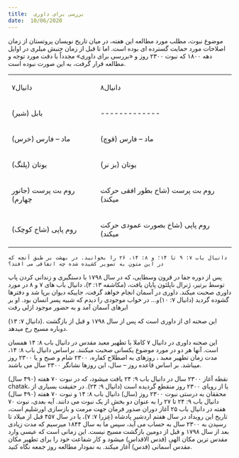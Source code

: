 ```yaml
---
title:  بررسی برای داوری
date:  10/06/2020
---
```


موضوع نبوت، مطلب مورد مطالعه این هفته، در میان تاریخ نویسان پروتستان از زمان اصلاحات مورد حمایت گسترده ای بوده است. اما تا قبل از زمان جنبش میلری در اوایل دهه ۱۸۰۰ که نبوت ۲۳۰۰ روز و «بررسی برای داوری» مجدداً با دقت مورد توجه و مطالعه قرار گرفت، به این صورت نبوده است.

<table id="table001" class="Basic-Table"><colgroup><col> <col> </colgroup><tbody><tr class="Basic-Table"><td class="Basic-Table"><p class="Body-Text-FA" lang="fa-IR"><span class="Bold">دانيال٧</span></p></td><td class="Basic-Table"><p class="Body-Text-FA" lang="fa-IR"><span class="Bold">دانيال٨</span></p></td></tr><tr class="Basic-Table"><td class="Basic-Table"><p class="Body-Text-FA" lang="fa-IR">بابل (شیر)</p></td><td class="Basic-Table"><p class="Body-Text-FA" lang="fa-IR">-------------</p></td></tr><tr class="Basic-Table"><td class="Basic-Table"><p class="Body-Text-FA" lang="fa-IR">ماد – فارس (خرس)</p></td><td class="Basic-Table"><p class="Body-Text-FA" lang="fa-IR">ماد – فارس (قوچ)</p></td></tr><tr class="Basic-Table"><td class="Basic-Table"><p class="Body-Text-FA" lang="fa-IR">یونان (پلنگ)</p></td><td class="Basic-Table"><p class="Body-Text-FA" lang="fa-IR">یونان (بز نر)</p></td></tr><tr class="Basic-Table"><td class="Basic-Table"><p class="Body-Text-FA" lang="fa-IR">روم بت پرست (جانور چهارم)</p></td><td class="Basic-Table"><p class="Body-Text-FA" lang="fa-IR">روم بت پرست (شاخ بطور افقی حرکت میکند)</p></td></tr><tr class="Basic-Table"><td class="Basic-Table"><p class="Body-Text-FA" lang="fa-IR">روم پاپی (شاخ کوچک)</p></td><td class="Basic-Table"><p class="Body-Text-FA" lang="fa-IR">روم پاپی (شاخ بصورت عمودی حرکت میکند)</p></td></tr></tbody></table>

`دانیال باب ۷: ۹ تا ۱۴؛ و ۸: ۱۴، ۲۶ را بخوانید. در بهشت بر طبق آنچه که در این متون به تصویر کشیده شده چه اتفاقی می افتد؟`

پس از دوره جفا در قرون وسطایی، که در سال ۱۷۹۸ با دستگیری و زندانی کردن پاپ توسط برتیر، ژنرال ناپلئون پایان یافت، (مکاشفه ۱۳: ۳)، دانیال باب های ۷ و ۸ در مورد داوری صحبت میکند. داوری در آسمان انجام خواهد گرفت، جاییکه دیوان برپا شد و دفترها گشوده گردید (دانیال ۷: ۱۰)و... در خواب موجودی را دیدم که شبیه پسر انسان بود. او بر ابرهای آسمان آمد و به حضور موجود ازلی رفت

(دانیال ۷: ۱۳). این صحنه ای از داوری است که پس از سال ۱۷۹۸ و قبل از بازگشت دوباره مسیح رخ میدهد.

این صحنه داوری در دانیال ۷ کاملا با تطهیر معبد مقدس در دانیال باب ۸: ۱۴ همسان است. آنها هر دو در مورد موضوع یکسانی صحبت میکنند. براساس دانیال باب ۸: ۱۴، مدت زمان تطهیر معبد ، روزهای به اصطلاح کفاره، ۲۳۰۰ شام و صبح و یا ۲۳۰۰ روز میباشد. بر اساس قاعده روز – سال، این روزها نشانگر ۲۳۰۰ سال می باشند.

نقطه آغاز ۲۳۰۰ سال در دانیال باب ۹: ۲۴ یافت میشود، که در نبوت ۷۰ هفته (۴۹۰ سال) chatak، یا از رویای ۲۳۰۰ روز منقطع گردیده است (دانیال ۹: ۲۴). در حقیقت بسیاری از محققان به درستی نبوت ۲۳۰۰ روز (سال) دانیال باب ۸: ۱۴ و نبوت ۷۰ هفته (۴۹۰ سال) دانیال باب ۹: ۲۴ تا ۲۷ را به عنوان دو بخش از یک نبوت می دانند. آیه بعدی، نبوت ۷۰ هفته در دانیال باب ۲۵ آغاز دوران صدور فرمان جهت مرمت و بازسازی اورشلیم  است، تاریخ این رویداد در سال هفتم اردشیر پادشاه (عِزرا ۷: ۷)، یا در سال ۴۵۷ قبل از میلاد تا رسیدن به ۲۳۰۰ سال به حساب می آید، سپس ما به سال ۱۸۴۴ میرسیم که مدت زیادی بعد از سال ۱۷۹۸ و قبل از دومین بازگشت مسیح نیست. این زمانی است که عیسی وارد مقدس ترین مکان الهی (قدس الاقداس) میشود و کار شفاعت خود را برای تطهیر مکان مقدس آسمانی (قدس) آغاز میکند. به نمودار مطالعه روز جمعه نگاه کنید.
